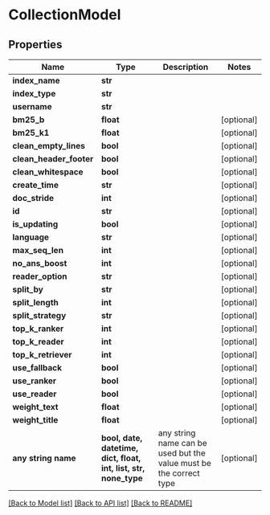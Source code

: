 # CollectionModel


## Properties
Name | Type | Description | Notes
------------ | ------------- | ------------- | -------------
**index_name** | **str** |  | 
**index_type** | **str** |  | 
**username** | **str** |  | 
**bm25_b** | **float** |  | [optional] 
**bm25_k1** | **float** |  | [optional] 
**clean_empty_lines** | **bool** |  | [optional] 
**clean_header_footer** | **bool** |  | [optional] 
**clean_whitespace** | **bool** |  | [optional] 
**create_time** | **str** |  | [optional] 
**doc_stride** | **int** |  | [optional] 
**id** | **str** |  | [optional] 
**is_updating** | **bool** |  | [optional] 
**language** | **str** |  | [optional] 
**max_seq_len** | **int** |  | [optional] 
**no_ans_boost** | **int** |  | [optional] 
**reader_option** | **str** |  | [optional] 
**split_by** | **str** |  | [optional] 
**split_length** | **int** |  | [optional] 
**split_strategy** | **str** |  | [optional] 
**top_k_ranker** | **int** |  | [optional] 
**top_k_reader** | **int** |  | [optional] 
**top_k_retriever** | **int** |  | [optional] 
**use_fallback** | **bool** |  | [optional] 
**use_ranker** | **bool** |  | [optional] 
**use_reader** | **bool** |  | [optional] 
**weight_text** | **float** |  | [optional] 
**weight_title** | **float** |  | [optional] 
**any string name** | **bool, date, datetime, dict, float, int, list, str, none_type** | any string name can be used but the value must be the correct type | [optional]

[[Back to Model list]](../README.md#documentation-for-models) [[Back to API list]](../README.md#documentation-for-api-endpoints) [[Back to README]](../README.md)


